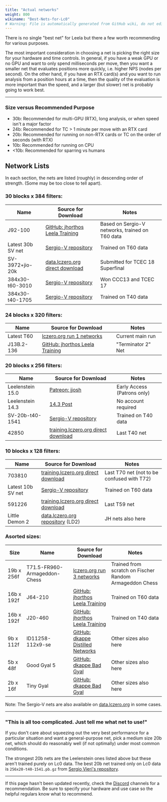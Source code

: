 ```yaml
---
title: "Actual networks"
weight: 800
wikiname: "Best-Nets-for-Lc0"
# Warning: File is automatically generated from GitHub wiki, do not edit by hand.
---
```

There is no single "best net" for Leela but there a few worth recommending for various purposes. 

The most important consideration in choosing a net is picking the right size for your hardware and time controls. In general, if you have a weak GPU or no GPU and want to only spend milliseconds per move, then you want a smaller net that evaluates positions more quickly, i.e. higher NPS (nodes per second). On the other hand, if you have an RTX card(s) and you want to run analysis from a position hours at a time, then the quality of the evaluation is more important than the speed, and a larger (but slower) net is probably going to work best.

---

### Size versus Recommended Purpose
* 30b: Recommended for multi-GPU (RTX), long analysis, or when speed isn't a major factor
* 24b: Recommended for TC > 1 minute per move with an RTX card
* 20b: Recommended for running on non-RTX cards or TC on the order of seconds (with RTX)
* 10b: Recommended for running on CPU
* <10b: Recommended for sparring vs humans

## Network Lists

In each section, the nets are listed (roughly) in descending order of strength. (Some may be too close to tell apart).


### 30 blocks x 384 filters:
| Name             | Source for Download               | Notes            |
|------------------|-----------------------------------|------------------|
| J92-100           | [GitHub: jhorthos Leela Training](https://github.com/jhorthos/lczero-training/wiki/Leela-Training) | Based on Sergio-V networks, trained on T60 data |
| Latest 30b SV net | [Sergio-V repository](https://www.comp.nus.edu.sg/~sergio-v/t60/384x30/) | Trained on T60 data |
| SV-3972+jio-20k | [data.lczero.org direct download](http://data.lczero.org/files/networks-contrib/384x30-3972-swa-20000.pb.gz) | Submitted for TCEC 18 Superfinal |
| 384x30-t60-3010 | [Sergio-V repository](https://www.comp.nus.edu.sg/~sergio-v/t60/384x30/) | Won CCC13 and TCEC 17 |
| 384x30-t40-1705| [Sergio-V repository](https://www.comp.nus.edu.sg/~sergio-v/t40/384x30/) | Trained on T40 data |


### 24 blocks x 320 filters:
| Name             | Source for Download               | Notes            |
|------------------|-----------------------------------|------------------|
| Latest T60       | [lczero.org run 1 networks](https://training.lczero.org/networks/1) | Current main run |
| J13B.2-136       | [GitHub: jhorthos Leela Training](https://github.com/jhorthos/lczero-training/wiki/Leela-Training) | "Terminator 2" Net |


### 20 blocks x 256 filters:
| Name             | Source for Download               | Notes            |
|------------------|-----------------------------------|------------------|
| Leelenstein 15.0 | [Patreon: jjosh](https://www.patreon.com/posts/leelenstein-15-0-38164065) | Early Access (Patrons only) |
| Leelenstein 14.3 | [14.3 Post](https://www.patreon.com/posts/ls-14-3-release-36263859) | No account required |
| SV-20b-t40-1541  | [Sergio-V repository](https://www.comp.nus.edu.sg/~sergio-v/t40/256x20/) | Trained on T40 data |
| 42850   | [training.lczero.org direct download](https://training.lczero.org/get_network?sha=00af53b081e80147172e6f281c01daf5ca19ada173321438914c730370aa4267) | Last T40 net |


### 10 blocks x 128 filters:
| Name             | Source for Download               | Notes            |
|------------------|-----------------------------------|------------------|
| 703810  | [training.lczero.org direct download](https://training.lczero.org/get_network?sha=b30e742bcfd905815e0e7dbd4e1bafb41ade748f85d006b8e28758f1a3107ae3) | Last T70 net (not to be confused with T72) |
| Latest 10b SV net  | [Sergio-V repository](https://www.comp.nus.edu.sg/~sergio-v/new/128x10-t60-2/) | Trained on T60 data |
| 591226  | [training.lczero.org direct download](https://training.lczero.org/get_network?sha=47e3f899519dc1bc95496a457b77730fce7b0b89b6187af5c01ecbbd02e88398) | Last T59 net |
| Little Demon 2 | [data.lczero.org repository](http://data.lczero.org/files/networks-contrib/) (LD2) | JH nets also here |


### Asorted sizes:
| Size   | Name             | Source for Download               | Notes            |
|--------|------------------|-----------------------------------|------------------|
| 19b x 256f | T71.5-FR960-Armageddon-Chess| [lczero.org run 3 networks](https://training.lczero.org/networks/3) | Trained from scratch on Fischer Random Armageddon Chess |
| 16b x 192f | J64-210          | [GitHub: jhorthos Leela Training](https://github.com/jhorthos/lczero-training/wiki/Leela-Training) | Trained on T60 data |
| 16b x 192f | J20-460          | [GitHub: jhorthos Leela Training](https://github.com/jhorthos/lczero-training/wiki/Leela-Training) | Trained on T40 data |
| 9b x 112f  | ID11258-112x9-se | [GitHub: dkappe Distilled Networks](https://github.com/dkappe/leela-chess-weights/wiki/Distilled-Networks) | Other sizes also here |
| 5b x 48f   | Good Gyal 5      | [GitHub: dkappe Bad Gyal](https://github.com/dkappe/leela-chess-weights/wiki/Bad-Gyal) | Other sizes also here |
| 2b x 16f   | Tiny Gyal        | [GitHub: dkappe Bad Gyal](https://github.com/dkappe/leela-chess-weights/wiki/Bad-Gyal) | Other sizes also here |


Note: The Sergio-V nets are also available on [data.lczero.org](http://data.lczero.org/files/networks-contrib/sergio-v/) in some cases.

---

### "This is all too complicated. Just tell me what net to use!"

If you don't care about squeezing out the very best performance for a particular situation and want a general-purpose net, pick a medium size 20b net, which should do reasonably well (if not optimally) under most common conditions.

The strongest 20b nets are the Leelenstein ones listed above but these aren't trained purely on Lc0 data. The best 20b net trained only on Lc0 data is `256x20-t40-1541.pb.gz` from [Sergio Vieri's repository](https://www.comp.nus.edu.sg/~sergio-v/t40/256x20/).

---

If this page hasn't been updated recently, check the [Discord](https://discord.gg/pKujYxD) channels for a recommendation. Be sure to specify your hardware and use case so the helpful regulars know what to recommend.